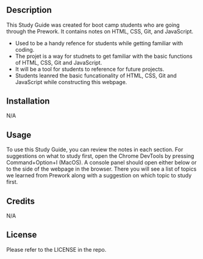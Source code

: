 # <Prework Study Guide Webpage>

## Description

This Study Guide was created for boot camp students who are going through the Prework. It contains notes on HTML, CSS, Git, and JavaScript. 

- Used to be a handy refence for students while getting familiar with coding. 
- The projet is a way for studnets to get familiar with the basic functions of HTML, CSS, Git and JavaScript.
- It will be a tool for students to reference for future projects. 
- Students leanred the basic funcationality of HTML, CSS, Git and JavaScript while constructing this webpage. 

## Installation

N/A

## Usage

To use this Study Guide, you can review the notes in each section. For suggestions on what to study first, open the Chrome DevTools by pressing Command+Option+I (MacOS). A console panel should open either below or to the side of the webpage in the browser. There you will see a list of topics we learned from Prework along with a suggestion on which topic to study first. 

## Credits

N/A

## License

Please refer to the LICENSE in the repo. 
